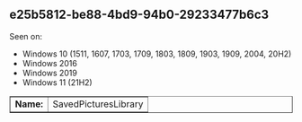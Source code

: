 ## e25b5812-be88-4bd9-94b0-29233477b6c3

Seen on:
* Windows 10 (1511, 1607, 1703, 1709, 1803, 1809, 1903, 1909, 2004, 20H2)
* Windows 2016
* Windows 2019
* Windows 11 (21H2)

<table border="1" class="docutils">
  <tbody>
    <tr>
      <td><b>Name:</b></td>
      <td>SavedPicturesLibrary</td>
    </tr>
  </tbody>
</table>

